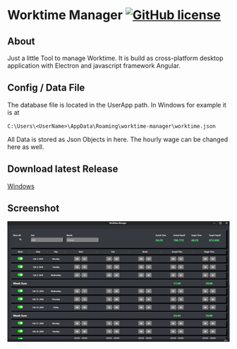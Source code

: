 # Worktime Manager [![GitHub license](https://img.shields.io/badge/license-MIT-blue.svg)](https://raw.githubusercontent.com/drtosh/WorktimeManager/master/LICENSE.MIT)

## About
Just a little Tool to manage Worktime. It is build as cross-platform desktop application with Electron and javascript framework Angular.

## Config / Data File
The database file is located in the UserApp path. 
In Windows for example it is at 

```
C:\Users\<UserName>\AppData\Roaming\worktime-manager\worktime.json
```

All Data is stored as Json Objects in here. 
The hourly wage can be changed here as well.

## Download latest Release
[Windows](https://github.com/DrTosh/worktime-manager/releases/download/v0.2/worktime-manager.zip)

## Screenshot
![screenshot](https://github.com/DrTosh/worktime-manager/blob/master/release/screenshot.png)
